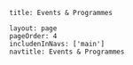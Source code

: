 ```
title: Events & Programmes

layout: page
pageOrder: 4
includenInNavs: ['main']
navtitle: Events & Programmes
```

<div class="row" >

</div>

